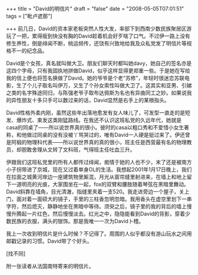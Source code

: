 +++
title = "David的明信片"
draft = "false"
date = "2008-05-05T07:01:51"
tags = ["毗卢遮那"]

+++
前几日，David的资本家老板突然人性大发，率部下到西南少数民族聚居区游玩了一把，累得瘦到快没有胸的David趁着机会好歹喘了口气。不过伊一路上没有修生养性，倒是绯闻不断，桃运频传，还饶有兴致地给我及众私党发了明信片等规格不一的纪念品。
  
David是个女孩，真名就叫做大卫。朋友们聊天时都叫她davy，她自己的签名亦是这四个字母，只有我固执地拼做David，似乎这样显得更郑重一些。于是她在写给我的信上便也将签名换做了David。她的爷爷是个老“苏修”，年轻时很迷恋苏联电影，生了个儿子取名叫伊万，又生了个孙女索性叫做大卫了。这其实和亚男、引娣之类的名字殊途同归，与陈强老爷子取布达佩斯为名也有异曲同工之妙。如果说我的异性朋友十多只手可以数过来的话，David显然是右手上的某根指头。
  
David性格外柔内刚，虽然这些年出落地愈发有女人味儿了，可发型一直走的是短发、爆炸式、束发这类刚猛路线。在我还不认识这班私党的久远年代，她就是casa的同桌了——所以说世界真的很小。彼时的casa以粗口秀和不爱惜小女生著称，和他做过同桌的没有没被丫骂哭过的，唯有David一人硬是挺过来了。伊还曾是阿椴的物理科代表——所以说世界真的真的很小，班主任是西营最有名的物理教员，却胆敢舍理从文转了文科班，气得班主任吐血三升。
  
伊跟我们这班私党里的所有人都传过绯闻，痴情于她的人也不少，末了还是被南方小子拐带进了京城，现在又过着单身OL的生活。我想起2001年1月17日晚上，我们在拉面之城黄河岸边一座建筑物里厮混，月光从窗帘缝里射进来，在墙上和地上留下一道明亮的光痕，大家围坐在一起，fox的双臂和腰肢随着琴弦在黑暗里舞动。David斜靠在墙角，目光清澈，指缝里夹着一支520。我走进旁边一个屋子，关上门，面对着一面硕大的镜子，手里的三柱香忽明忽暗。我用香头在虚空里划下一串字符，然后熄灭，静静地坐在黑暗中等待。须臾之后，镜子里的我的背后的墙上慢慢升腾起一片红色，然后慢慢淡去。红光之中，隐隐能看到David的背影，穿着少数民族的衣服，满头的银饰。那是我唯一一次为David卜稽。
  
我上一次收到明信片是什么时候？不记得了。周围的人似乎都没有游山玩水之间用邮戳记录的习惯。David带了个好头。


  


[找不同]


  



  


附一张读者从法国南特寄来的明信片。


  
